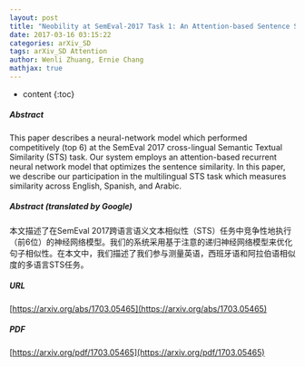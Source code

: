 ```yaml
---
layout: post
title: "Neobility at SemEval-2017 Task 1: An Attention-based Sentence Similarity Model"
date: 2017-03-16 03:15:22
categories: arXiv_SD
tags: arXiv_SD Attention
author: Wenli Zhuang, Ernie Chang
mathjax: true
---
```


* content
{:toc}

##### Abstract
This paper describes a neural-network model which performed competitively (top 6) at the SemEval 2017 cross-lingual Semantic Textual Similarity (STS) task. Our system employs an attention-based recurrent neural network model that optimizes the sentence similarity. In this paper, we describe our participation in the multilingual STS task which measures similarity across English, Spanish, and Arabic.

##### Abstract (translated by Google)
本文描述了在SemEval 2017跨语言语义文本相似性（STS）任务中竞争性地执行（前6位）的神经网络模型。我们的系统采用基于注意的递归神经网络模型来优化句子相似性。在本文中，我们描述了我们参与测量英语，西班牙语和阿拉伯语相似度的多语言STS任务。

##### URL
[https://arxiv.org/abs/1703.05465](https://arxiv.org/abs/1703.05465)

##### PDF
[https://arxiv.org/pdf/1703.05465](https://arxiv.org/pdf/1703.05465)

